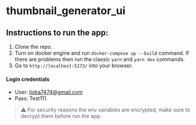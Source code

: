 # thumbnail_generator_ui

## Instructions to run the app:
1. Clone the repo.
2. Turn on docker engine and run `docker-compose up --build` command. If there are problems then run the classic `yarn` and `yarn dev` commands.
3. Go to `http://localhost:5173/` into your browser.

#### Login credentials
- User: lisba7474@gmail.com
- Pass: Test111.

> :warning: For security reasons the env variables are encrypted, make sure to decrypt them before run the app.
